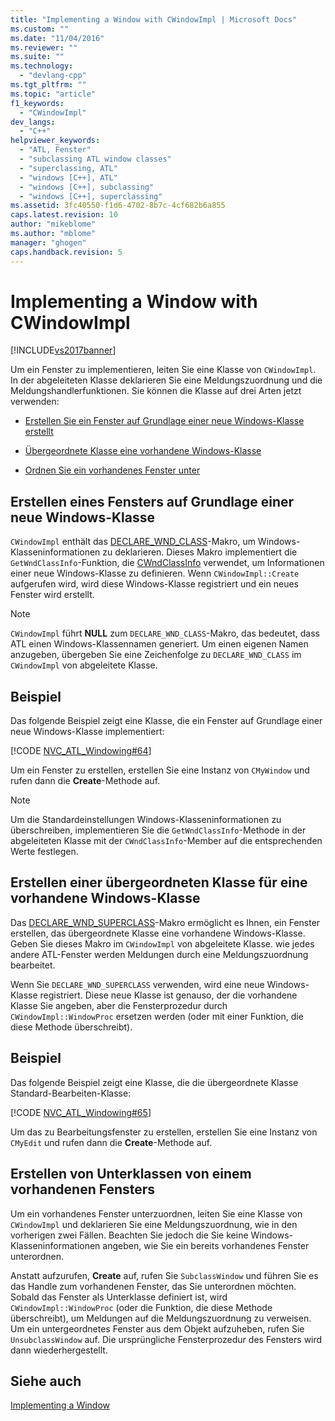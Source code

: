 ```yaml
---
title: "Implementing a Window with CWindowImpl | Microsoft Docs"
ms.custom: ""
ms.date: "11/04/2016"
ms.reviewer: ""
ms.suite: ""
ms.technology: 
  - "devlang-cpp"
ms.tgt_pltfrm: ""
ms.topic: "article"
f1_keywords: 
  - "CWindowImpl"
dev_langs: 
  - "C++"
helpviewer_keywords: 
  - "ATL, Fenster"
  - "subclassing ATL window classes"
  - "superclassing, ATL"
  - "windows [C++], ATL"
  - "windows [C++], subclassing"
  - "windows [C++], superclassing"
ms.assetid: 3fc40550-f1d6-4702-8b7c-4cf682b6a855
caps.latest.revision: 10
author: "mikeblome"
ms.author: "mblome"
manager: "ghogen"
caps.handback.revision: 5
---
```

# Implementing a Window with CWindowImpl
[!INCLUDE[vs2017banner](../assembler/inline/includes/vs2017banner.md)]

Um ein Fenster zu implementieren, leiten Sie eine Klasse von `CWindowImpl`.  In der abgeleiteten Klasse deklarieren Sie eine Meldungszuordnung und die Meldungshandlerfunktionen.  Sie können die Klasse auf drei Arten jetzt verwenden:  
  
-   [Erstellen Sie ein Fenster auf Grundlage einer neue Windows\-Klasse erstellt](#_atl_creating_a_window_based_on_a_new_windows_class)  
  
-   [Übergeordnete Klasse eine vorhandene Windows\-Klasse](#_atl_superclassing_an_existing_windows_class)  
  
-   [Ordnen Sie ein vorhandenes Fenster unter](#_atl_subclassing_an_existing_window)  
  
##  <a name="_atl_creating_a_window_based_on_a_new_windows_class"></a> Erstellen eines Fensters auf Grundlage einer neue Windows\-Klasse  
 `CWindowImpl` enthält das [DECLARE\_WND\_CLASS](../Topic/DECLARE_WND_CLASS.md)\-Makro, um Windows\-Klasseninformationen zu deklarieren.  Dieses Makro implementiert die `GetWndClassInfo`\-Funktion, die [CWndClassInfo](../atl/reference/cwndclassinfo-class.md) verwendet, um Informationen einer neue Windows\-Klasse zu definieren.  Wenn `CWindowImpl::Create` aufgerufen wird, wird diese Windows\-Klasse registriert und ein neues Fenster wird erstellt.  
  
> [!NOTE]
>  `CWindowImpl` führt **NULL** zum `DECLARE_WND_CLASS`\-Makro, das bedeutet, dass ATL einen Windows\-Klassennamen generiert.  Um einen eigenen Namen anzugeben, übergeben Sie eine Zeichenfolge zu `DECLARE_WND_CLASS` im `CWindowImpl` von abgeleitete Klasse.  
  
## Beispiel  
 Das folgende Beispiel zeigt eine Klasse, die ein Fenster auf Grundlage einer neue Windows\-Klasse implementiert:  
  
 [!CODE [NVC_ATL_Windowing#64](../CodeSnippet/VS_Snippets_Cpp/NVC_ATL_Windowing#64)]  
  
 Um ein Fenster zu erstellen, erstellen Sie eine Instanz von `CMyWindow` und rufen dann die **Create**\-Methode auf.  
  
> [!NOTE]
>  Um die Standardeinstellungen Windows\-Klasseninformationen zu überschreiben, implementieren Sie die `GetWndClassInfo`\-Methode in der abgeleiteten Klasse mit der `CWndClassInfo`\-Member auf die entsprechenden Werte festlegen.  
  
##  <a name="_atl_superclassing_an_existing_windows_class"></a> Erstellen einer übergeordneten Klasse für eine vorhandene Windows\-Klasse  
 Das [DECLARE\_WND\_SUPERCLASS](../Topic/DECLARE_WND_SUPERCLASS.md)\-Makro ermöglicht es Ihnen, ein Fenster erstellen, das übergeordnete Klasse eine vorhandene Windows\-Klasse.  Geben Sie dieses Makro im `CWindowImpl` von abgeleitete Klasse.  wie jedes andere ATL\-Fenster werden Meldungen durch eine Meldungszuordnung bearbeitet.  
  
 Wenn Sie `DECLARE_WND_SUPERCLASS` verwenden, wird eine neue Windows\-Klasse registriert.  Diese neue Klasse ist genauso, der die vorhandene Klasse Sie angeben, aber die Fensterprozedur durch `CWindowImpl::WindowProc` ersetzen werden \(oder mit einer Funktion, die diese Methode überschreibt\).  
  
## Beispiel  
 Das folgende Beispiel zeigt eine Klasse, die die übergeordnete Klasse Standard\-Bearbeiten\-Klasse:  
  
 [!CODE [NVC_ATL_Windowing#65](../CodeSnippet/VS_Snippets_Cpp/NVC_ATL_Windowing#65)]  
  
 Um das zu Bearbeitungsfenster zu erstellen, erstellen Sie eine Instanz von `CMyEdit` und rufen dann die **Create**\-Methode auf.  
  
##  <a name="_atl_subclassing_an_existing_window"></a> Erstellen von Unterklassen von einem vorhandenen Fensters  
 Um ein vorhandenes Fenster unterzuordnen, leiten Sie eine Klasse von `CWindowImpl` und deklarieren Sie eine Meldungszuordnung, wie in den vorherigen zwei Fällen.  Beachten Sie jedoch die Sie keine Windows\-Klasseninformationen angeben, wie Sie ein bereits vorhandenes Fenster unterordnen.  
  
 Anstatt aufzurufen, **Create** auf, rufen Sie `SubclassWindow` und führen Sie es das Handle zum vorhandenen Fenster, das Sie unterordnen möchten.  Sobald das Fenster als Unterklasse definiert ist, wird `CWindowImpl::WindowProc` \(oder die Funktion, die diese Methode überschreibt\), um Meldungen auf die Meldungszuordnung zu verweisen.  Um ein untergeordnetes Fenster aus dem Objekt aufzuheben, rufen Sie `UnsubclassWindow` auf.  Die ursprüngliche Fensterprozedur des Fensters wird dann wiederhergestellt.  
  
## Siehe auch  
 [Implementing a Window](../atl/implementing-a-window.md)
